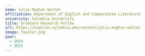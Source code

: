 ```yaml
---
name: Julia Meghan Walton
affiliation: Department of English and Comparative Literature
university: Columbia University
title: Graduate Research Fellow
url: https://english.columbia.edu/content/julia-meghan-walton
image: favatar.png
year:
  - 2024
  - 2025
---
```



